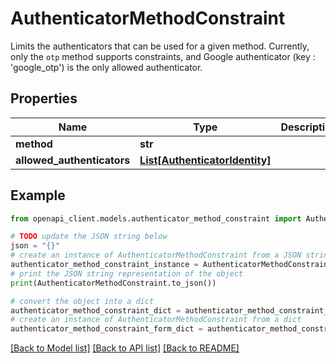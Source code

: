 # AuthenticatorMethodConstraint

Limits the authenticators that can be used for a given method. Currently, only the `otp` method supports constraints, and Google authenticator (key : 'google_otp') is the only allowed authenticator.

## Properties

Name | Type | Description | Notes
------------ | ------------- | ------------- | -------------
**method** | **str** |  | [optional] 
**allowed_authenticators** | [**List[AuthenticatorIdentity]**](AuthenticatorIdentity.md) |  | [optional] 

## Example

```python
from openapi_client.models.authenticator_method_constraint import AuthenticatorMethodConstraint

# TODO update the JSON string below
json = "{}"
# create an instance of AuthenticatorMethodConstraint from a JSON string
authenticator_method_constraint_instance = AuthenticatorMethodConstraint.from_json(json)
# print the JSON string representation of the object
print(AuthenticatorMethodConstraint.to_json())

# convert the object into a dict
authenticator_method_constraint_dict = authenticator_method_constraint_instance.to_dict()
# create an instance of AuthenticatorMethodConstraint from a dict
authenticator_method_constraint_form_dict = authenticator_method_constraint.from_dict(authenticator_method_constraint_dict)
```
[[Back to Model list]](../README.md#documentation-for-models) [[Back to API list]](../README.md#documentation-for-api-endpoints) [[Back to README]](../README.md)


